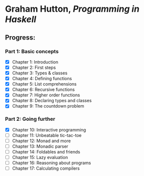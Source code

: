 # Graham Hutton, *Programming in Haskell*

## Progress:

### Part 1: Basic concepts

- [x] Chapter 1: Introduction
- [x] Chapter 2: First steps
- [x] Chapter 3: Types & classes
- [x] Chapter 4: Defining functions
- [x] Chapter 5: List comprehensions
- [x] Chapter 6: Recursive functions
- [x] Chapter 7: Higher order functions
- [x] Chapter 8: Declaring types and classes
- [x] Chapter 9: The countdown problem

### Part 2: Going further

- [x] Chapter 10: Interactive programming
- [ ] Chapter 11: Unbeatable tic-tac-toe
- [ ] Chapter 12: Monad and more
- [ ] Chapter 13: Monadic parser
- [ ] Chapter 14: Foldables and friends
- [ ] Chapter 15: Lazy evaluation
- [ ] Chapter 16: Reasoning about programs
- [ ] Chapter 17: Calculating compilers
